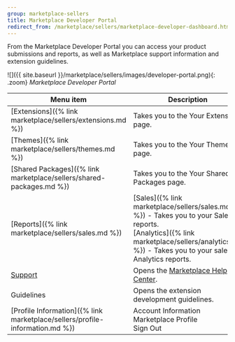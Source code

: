 ```yaml
---
group: marketplace-sellers
title: Marketplace Developer Portal
redirect_from: /marketplace/sellers/marketplace-developer-dashboard.html
---
```


From the Marketplace Developer Portal you can access your product submissions and reports, as well as Marketplace support information and extension guidelines.

![]({{ site.baseurl }}/marketplace/sellers/images/developer-portal.png){: .zoom}
_Marketplace Developer Portal_

|Menu item|Description|
|--- |--- |
|[Extensions]({% link marketplace/sellers/extensions.md %})|Takes you to the Your Extensions page.|
|[Themes]({% link marketplace/sellers/themes.md %})|Takes you to the Your Themes page.|
|[Shared Packages]({% link marketplace/sellers/shared-packages.md %})|Takes you to the Your Shared Packages page.|
|[Reports]({% link marketplace/sellers/sales.md %})|[Sales]({% link marketplace/sellers/sales.md %}) - Takes you to your Sales reports.<br/>[Analytics]({% link marketplace/sellers/analytics.md %}) - Takes you to your sales Analytics reports.|
|[Support](https://marketplacesupport.magento.com/hc/en-us)|Opens the [Marketplace Help Center](https://marketplacesupport.magento.com/hc/en-us).|
|Guidelines|Opens the extension development guidelines.|
|[Profile Information]({% link marketplace/sellers/profile-information.md %})|Account Information<br/>Marketplace Profile<br/>Sign Out|
